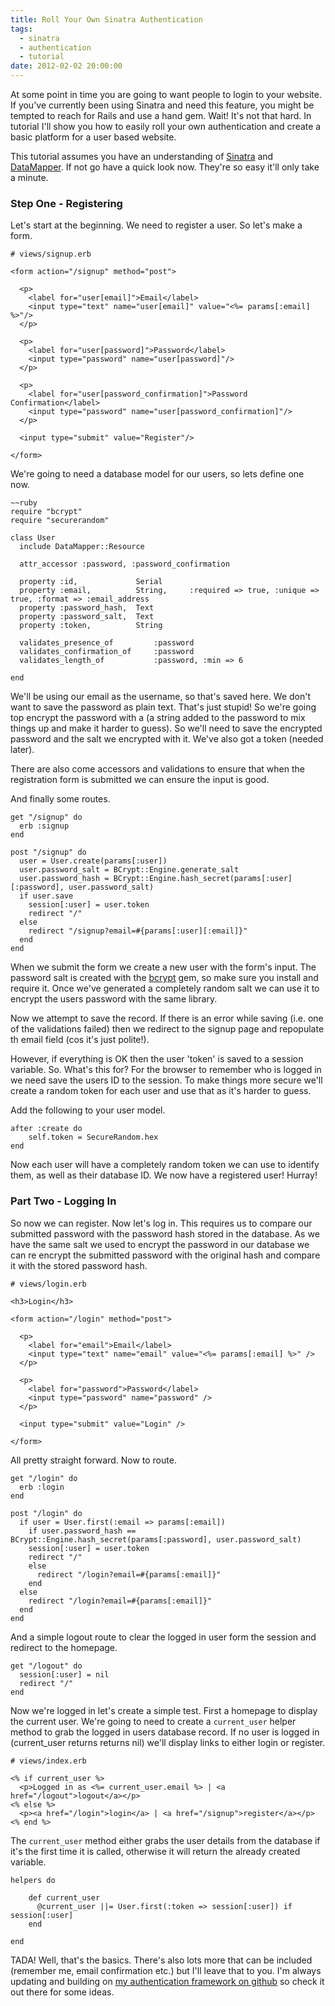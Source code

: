 ```yaml
---
title: Roll Your Own Sinatra Authentication
tags:
  - sinatra
  - authentication
  - tutorial
date: 2012-02-02 20:00:00
---
```


At some point in time you are going to want people to login to your website. If you've currently been using Sinatra and need this feature, you might be tempted to reach for Rails and use a hand gem. Wait! It's not that hard. In tutorial I'll show you how to easily roll your own authentication and create a basic platform for a user based website.

This tutorial assumes you have an understanding of [Sinatra](http://sinatrarb.com) and [DataMapper](http://datamapper.org). If not go have a quick look now. They're so easy it'll only take a minute.

### Step One - Registering

Let's start at the beginning. We need to register a user. So let's make a form.

    # views/signup.erb

    <form action="/signup" method="post">
      
      <p>
        <label for="user[email]">Email</label>
        <input type="text" name="user[email]" value="<%= params[:email] %>"/>
      </p>
    
      <p>
        <label for="user[password]">Password</label>
        <input type="password" name="user[password]"/>
      </p>
    
      <p>
        <label for="user[password_confirmation]">Password Confirmation</label>
        <input type="password" name="user[password_confirmation]"/>
      </p>
    
      <input type="submit" value="Register"/>
    
    </form>

We're going to need a database model for our users, so lets define one now.

    ~~ruby
    require "bcrypt"
    require "securerandom"

    class User 
      include DataMapper::Resource
      
      attr_accessor :password, :password_confirmation
    
      property :id,             Serial
      property :email,          String,     :required => true, :unique => true, :format => :email_address
      property :password_hash,  Text  
      property :password_salt,  Text
      property :token,          String
      
      validates_presence_of         :password
      validates_confirmation_of     :password
      validates_length_of           :password, :min => 6
  
    end

We'll be using our email as the username, so that's saved here. We don't want to save the password as plain text. That's just stupid! So we're going top encrypt the password with a (a string added to the password to mix things up and make it harder to guess). So we'll need to save the encrypted password and the salt we encrypted with it. We've also got a token (needed later). 

There are also come accessors and validations to ensure that when the registration form is submitted we can ensure the input is good.

And finally some routes.

    get "/signup" do
      erb :signup
    end
    
    post "/signup" do
      user = User.create(params[:user])
      user.password_salt = BCrypt::Engine.generate_salt
      user.password_hash = BCrypt::Engine.hash_secret(params[:user][:password], user.password_salt)
      if user.save
        session[:user] = user.token
        redirect "/" 
      else
        redirect "/signup?email=#{params[:user][:email]}"
      end
    end

When we submit the form we create a new user with the form's input. The password salt is created with the [bcrypt](https://github.com/codahale/bcrypt-ruby) gem, so make sure you install and require it. Once we've generated a completely random salt we can use it to encrypt the users password with the same library.

Now we attempt to save the record. If there is an error while saving (i.e. one of the validations failed) then we redirect to the signup page and repopulate th email field (cos it's just polite!).

However, if everything is OK then the user 'token' is saved to a session variable. So. What's this for? For the browser to remember who is logged in we need save the users ID to the session. To make things more secure we'll create a random token for each user and use that as it's harder to guess.

Add the following to your user model.

    after :create do
        self.token = SecureRandom.hex
    end

Now each user will have a completely random token we can use to identify them, as well as their database ID. We now have a registered user! Hurray!

### Part Two - Logging In

So now we can register. Now let's log in. This requires us to compare our submitted password with the password hash stored in the database. As we have the same salt we used to encrypt the password in our database we can re encrypt the submitted password with the original hash and compare it with the stored password hash.

    # views/login.erb
    
    <h3>Login</h3>
    
    <form action="/login" method="post">
      
      <p>
        <label for="email">Email</label>
        <input type="text" name="email" value="<%= params[:email] %>" />
      </p>
    
      <p>
        <label for="password">Password</label>
        <input type="password" name="password" />
      </p>
    
      <input type="submit" value="Login" />
    
    </form>

All pretty straight forward. Now to route.

    get "/login" do
      erb :login
    end
    
    post "/login" do
      if user = User.first(:email => params[:email])
        if user.password_hash == BCrypt::Engine.hash_secret(params[:password], user.password_salt)
        session[:user] = user.token 
        redirect "/"
        else
          redirect "/login?email=#{params[:email]}"
        end
      else
        redirect "/login?email=#{params[:email]}"
      end
    end

And a simple logout route to clear the logged in user form the session and redirect to the homepage.

    get "/logout" do
      session[:user] = nil
      redirect "/"
    end

Now we're logged in let's create a simple test. First a homepage to display the current user. We're going to need to create a `current_user` helper method to grab the logged in users database record. If no user is logged in (current_user returns returns nil) we'll display links to either login or register.

    # views/index.erb

    <% if current_user %>
      <p>Logged in as <%= current_user.email %> | <a href="/logout">logout</a></p>
    <% else %>
      <p><a href="/login">login</a> | <a href="/signup">register</a></p>
    <% end %>

The `current_user` method either grabs the user details from the database if it's the first time it is called, otherwise it will return the already created variable.

    helpers do    
       
        def current_user
          @current_user ||= User.first(:token => session[:user]) if session[:user]
        end
  
    end

TADA! Well, that's the basics. There's also lots more that can be included (remember me, email confirmation etc.) but I'll leave that to you. I'm always updating and building on [my authentication framework on github](https://github.com/codebiff/sinatra-authentication) so check it out there for some ideas.

